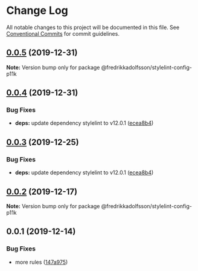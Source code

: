 # Change Log

All notable changes to this project will be documented in this file.
See [Conventional Commits](https://conventionalcommits.org) for commit guidelines.

## [0.0.5](https://github.com/fredrikkadolfsson/p11k/compare/@fredrikkadolfsson/stylelint-config-p11k@0.0.4...@fredrikkadolfsson/stylelint-config-p11k@0.0.5) (2019-12-31)

**Note:** Version bump only for package @fredrikkadolfsson/stylelint-config-p11k





## [0.0.4](https://github.com/fredrikkadolfsson/p11k/compare/@fredrikkadolfsson/stylelint-config-p11k@0.0.2...@fredrikkadolfsson/stylelint-config-p11k@0.0.4) (2019-12-31)


### Bug Fixes

* **deps:** update dependency stylelint to v12.0.1 ([ecea8b4](https://github.com/fredrikkadolfsson/p11k/commit/ecea8b4731aa2b0474023cd947eae58f20c0eec5))





## [0.0.3](https://github.com/fredrikkadolfsson/p11k/compare/@fredrikkadolfsson/stylelint-config-p11k@0.0.2...@fredrikkadolfsson/stylelint-config-p11k@0.0.3) (2019-12-25)


### Bug Fixes

* **deps:** update dependency stylelint to v12.0.1 ([ecea8b4](https://github.com/fredrikkadolfsson/p11k/commit/ecea8b4731aa2b0474023cd947eae58f20c0eec5))





## [0.0.2](https://github.com/fredrikkadolfsson/p11k/compare/@fredrikkadolfsson/stylelint-config-p11k@0.0.1...@fredrikkadolfsson/stylelint-config-p11k@0.0.2) (2019-12-17)

**Note:** Version bump only for package @fredrikkadolfsson/stylelint-config-p11k





## 0.0.1 (2019-12-14)


### Bug Fixes

* more rules ([147a975](https://github.com/fredrikkadolfsson/p11k/commit/147a975212d48f91a217f01efe431f07f63c8374))
